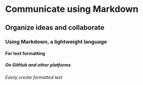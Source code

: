 # Communicate using Markdown
## Organize ideas and collaborate
### Using Markdown, a lightweight language
#### For text formatting
##### On GitHub and other platforms
###### Easily create formatted text
